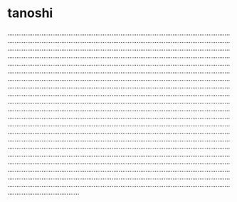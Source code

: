 # tanoshi

....................................................................................................................................................................................................................................................................................................................................................................................................................................................................................................................................................................................................................................................................................................................................................................................................................................................................................................................................................................................................................................................................................................................................................................................................................................................................................................................................................................................................................................................................................................................................................................................................................................................................................................................................................................................................................................................................................................................................................................................................................................................................................................................................................................................................................................................................................................................................................................................................................................................................................................................................................................................................................................................................................................................................................